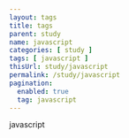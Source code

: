 ```yaml
---
layout: tags
title: tags
parent: study
name: javascript
categories: [ study ]
tags: [ javascript ]
thisUrl: study/javascript
permalink: /study/javascript
pagination:
  enabled: true
  tag: javascript
---
```

javascript
<!-- title : parent -->
